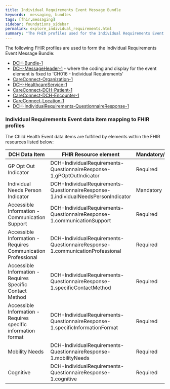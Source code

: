 ```yaml
---
title: Individual Requirements Event Message Bundle
keywords:  messaging, bundles
tags: [fhir,messaging]
sidebar: foundations_sidebar
permalink: explore_individual_requirements.html
summary: "The FHIR profiles used for the Individual Requirements Event Message Bundle"
---
```


The following FHIR profiles are used to form the Individual Requirements Event Message Bundle:

- [DCH-Bundle-1](https://fhir.nhs.uk/STU3/StructureDefinition/DCH-Bundle-1)
- [DCH-MessageHeader-1](https://fhir.nhs.uk/STU3/StructureDefinition/DCH-MessageHeader-1) - where the coding and display for the event element is fixed to 'CH016 - Individual Requirements'
- [CareConnect-Organization-1](https://fhir.hl7.org.uk/STU3/StructureDefinition/CareConnect-Organization-1)
- [DCH-HealthcareService-1](https://fhir.nhs.uk/STU3/StructureDefinition/DCH-HealthcareService-1)
- [CareConnect-DCH-Patient-1](https://fhir.nhs.uk/STU3/StructureDefinition/CareConnect-DCH-Patient-1)
- [CareConnect-DCH-Encounter-1](https://fhir.nhs.uk/STU3/StructureDefinition/CareConnect-DCH-Encounter-1)
- [CareConnect-Location-1](https://fhir.hl7.org.uk/STU3/StructureDefinition/CareConnect-Location-1)
- [DCH-IndividualRequirements-QuestionnaireResponse-1](https://fhir.nhs.uk/STU3/StructureDefinition/DCH-IndividualRequirements-QuestionnaireResponse-1)


### Individual Requirements Event data item mapping to FHIR profiles ###

The Child Health Event data items are fulfilled by elements within the FHIR resources listed below:

| DCH Data Item                                                 | FHIR Resource element                                                    | Mandatory/Required/Optional |
|---------------------------------------------------------------|--------------------------------------------------------------------------|-----------------------------|
| GP Opt Out Indicator                                          | DCH-IndividualRequirements-QuestionnaireResponse-1.gPOptOutIndicator     | Required                    |
| Individual Needs Person Indicator                             | DCH-IndividualRequirements-QuestionnaireResponse-1.individualNeedsPersonIndicator | Mandatory                   |
| Accessible Information - Communication Support                | DCH-IndividualRequirements-QuestionnaireResponse-1.communicationSupport                    | Required                    |
| Accessible Information - Requires Communication Professional  | DCH-IndividualRequirements-QuestionnaireResponse-1.communicationProfessional               | Required                    |
| Accessible Information - Requires Specific Contact Method     | DCH-IndividualRequirements-QuestionnaireResponse-1.specificContactMethod                           | Required                    |
| Accessible Information - Requires specific information format | DCH-IndividualRequirements-QuestionnaireResponse-1.specificInformationFormat                       | Required                    |
| Mobility Needs                                                | DCH-IndividualRequirements-QuestionnaireResponse-1.mobilityNeeds                         | Required                    |
| Cognitive                                                     | DCH-IndividualRequirements-QuestionnaireResponse-1.cognitive                        | Required                    |
